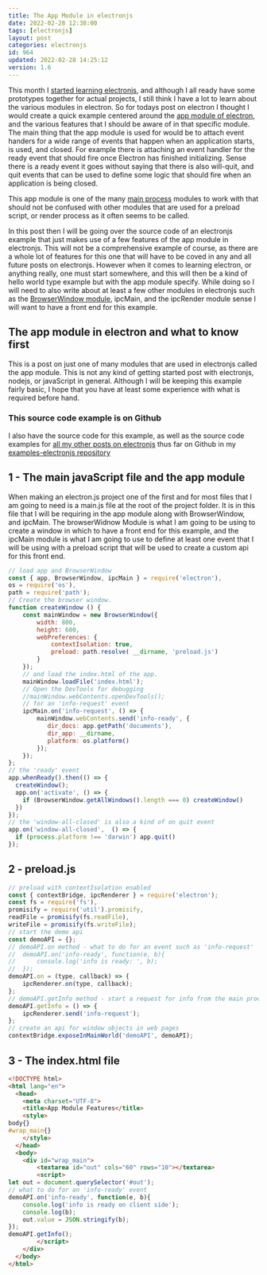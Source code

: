 ```yaml
---
title: The App Module in electronjs
date: 2022-02-28 12:38:00
tags: [electronjs]
layout: post
categories: electronjs
id: 964
updated: 2022-02-28 14:25:12
version: 1.6
---
```


This month I [started learning electronjs](/2022/02/07/electronjs-hello-world/), and although I all ready have some prototypes together for actual projects, I still think I have a lot to learn about the various modules in electron. So for todays post on electron I thought I would create a quick example centered around the [app module of electron](https://www.electronjs.org/docs/latest/api/app), and the various features that I should be aware of in that specific module. The main thing that the app module is used for would be to attach event handers for a wide range of events that happen when an application starts, is used, and closed. For example there is attaching an event handler for the ready event that should fire once Electron has finished initializing. Sense there is a ready event it goes without saying that there is also will-quit, and quit events that can be used to define some logic that should fire when an application is being closed.

This app module is one of the many [main process](https://www.electronjs.org/docs/latest/glossary#main-process) modules to work with that should not be confused with other modules that are used for a preload script, or render process as it often seems to be called.

In this post then I will be going over the source code of an electronjs example that just makes use of a few features of the app module in electronjs. This will not be a comprehensive example of course, as there are a whole lot of features for this one that will have to be coved in any and all future posts on electronjs. However when it comes to learning electron, or anything really, one must start somewhere, and this will then be a kind of hello world type example but with the app module specify. While doing so I will need to also write about at least a few other modules in electronjs such as the [BrowserWindow module](/2022/02/14/electronjs-browser-window/), ipcMain, and the ipcRender module sense I will want to have a front end for this example.

<!-- more -->

## The app module in electron and what to know first

This is a post on just one of many modules that are used in electronjs called the app module. This is not any kind of getting started post with electronjs, nodejs, or javaScript in general. Although I will be keeping this example fairly basic, I hope that you have at least some experience with what is required before hand.
### This source code example is on Github

I also have the source code for this example, as well as the source code examples for [all my other posts on electronjs](/categories/electronjs/) thus far on Github in my [examples-electronjs repository](https://github.com/dustinpfister/examples-electronjs/tree/master/for_post/electronjs-app)


## 1 - The main javaScript file and the app module

When making an electron.js project one of the first and for most files that I am going to need is a main.js file at the root of the project folder. It is in this file that I will be requiring in the app module along with BrowserWindow, and ipcMain. The browserWidnow Module is what I am going to be using to create a window in which to have a front end for this example, and the ipcMain module is what I am going to use to define at least one event that I will be using with a preload script that will be used to create a custom api for this front end.

```js
// load app and BrowserWindow
const { app, BrowserWindow, ipcMain } = require('electron'),
os = require('os'),
path = require('path');
// Create the browser window.
function createWindow () {
    const mainWindow = new BrowserWindow({
        width: 800,
        height: 600,
        webPreferences: {
            contextIsolation: true,
            preload: path.resolve( __dirname, 'preload.js')
        }
    });
    // and load the index.html of the app.
    mainWindow.loadFile('index.html');
    // Open the DevTools for debugging
    //mainWindow.webContents.openDevTools();
    // for an 'info-request' event
    ipcMain.on('info-request', () => {
        mainWindow.webContents.send('info-ready', {
           dir_docs: app.getPath('documents'),
           dir_app: __dirname,
           platform: os.platform()
        });
    });
};
// the 'ready' event
app.whenReady().then(() => {
  createWindow();
  app.on('activate', () => {
    if (BrowserWindow.getAllWindows().length === 0) createWindow()
  })
});
// the 'window-all-closed' is also a kind of on quit event
app.on('window-all-closed',  () => {
  if (process.platform !== 'darwin') app.quit()
});
```

## 2 - preload.js

```js
// preload with contextIsolation enabled
const { contextBridge, ipcRenderer } = require('electron');
const fs = require('fs'),
promisify = require('util').promisify,
readFile = promisify(fs.readFile),
writeFile = promisify(fs.writeFile);
// start the demo api
const demoAPI = {};
// demoAPI.on method - what to do for an event such as 'info-request'
//  demoAPI.on('info-ready', function(e, b){
//      console.log('info is ready: ', b);
//  });
demoAPI.on = (type, callback) => {
    ipcRenderer.on(type, callback);
};
// demoAPI.getInfo method - start a request for info from the main process
demoAPI.getInfo = () => {
    ipcRenderer.send('info-request');
};
// create an api for window objects in web pages
contextBridge.exposeInMainWorld('demoAPI', demoAPI);
```

## 3 - The index.html file

```html
<!DOCTYPE html>
<html lang="en">
  <head>
    <meta charset="UTF-8">
    <title>App Module Features</title>
    <style>
body{}
#wrap_main{}
    </style>
  </head>
  <body>
    <div id="wrap_main">
        <textarea id="out" cols="60" rows="10"></textarea>
        <script>
let out = document.querySelector('#out');
// what to do for an 'info-ready' event
demoAPI.on('info-ready', function(e, b){
    console.log('info is ready on client side');
    console.log(b);
    out.value = JSON.stringify(b);
});
demoAPI.getInfo();
        </script>
    </div>
  </body>
</html>
```